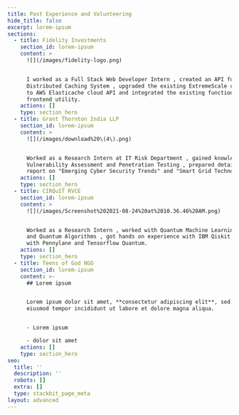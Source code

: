 ```yaml
---
title: Past Experience and Volunteering
hide_title: false
excerpt: lorem-ipsum
sections:
  - title: Fidelity Investments
    section_id: lorem-ipsum
    content: >
      ![](/images/fidelity-logo.png)


      I worked as a Full Stack Web Developer Intern , created an API for
      Distributed Caching System , upgraded the existing ExtremeScale cache API
      to AWS Elasticache cloud API and integrated the existing functionality  to
      frontend utility.
    actions: []
    type: section_hero
  - title: Grant Thornton India LLP
    section_id: lorem-ipsum
    content: >
      ![](/images/download%20\(4\).png)


      Worked as a Research Intern at IT Risk Department , gained knowledge about
      Vulnerability Assessment and Penetration Testing , prepared detailed
      report on "Emerging Cyber Security Trends" and "Smart Grid Technology"
    actions: []
    type: section_hero
  - title: CIRQuIT RVCE
    section_id: lorem-ipsum
    content: >
      ![](/images/Screenshot%202021-08-24%20at%2010.36.46%20AM.png)


      Worked as a Research Intern , worked with Quantum Machine Learning Models
      and Quantum Algorithms , got hands on experience with IBM Qiskit , worked
      with Pennylane and Tensorflow Quantum.
    actions: []
    type: section_hero
  - title: Teens of God NGO
    section_id: lorem-ipsum
    content: >-
      ## Lorem ipsum


      Lorem ipsum dolor sit amet, **consectetur adipiscing elit**, sed do
      eiusmod tempor incididunt ut labore et dolore magna aliqua.


      - Lorem ipsum

      - dolor sit amet
    actions: []
    type: section_hero
seo:
  title: ''
  description: ''
  robots: []
  extra: []
  type: stackbit_page_meta
layout: advanced
---
```

